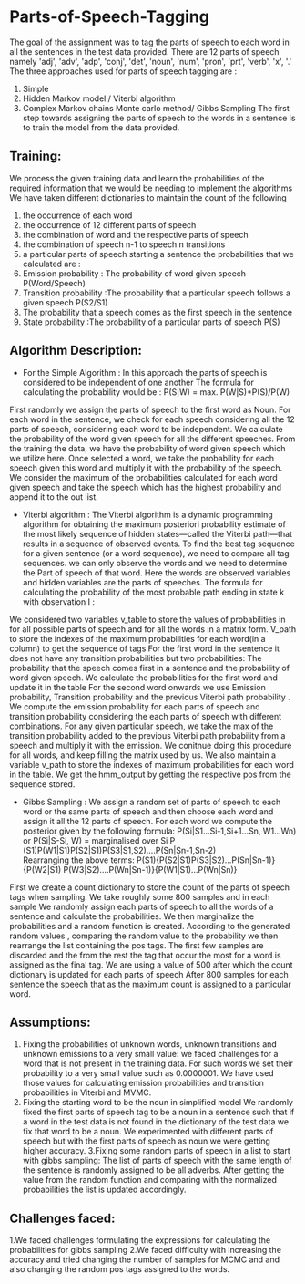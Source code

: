 # Parts-of-Speech-Tagging

The goal of the assignment was to tag the parts of speech to each word in all the sentences in the test data provided. There are 12 parts of speech namely 'adj', 'adv', 'adp', 'conj', 'det', 'noun', 'num', 'pron', 'prt', 'verb', 'x', '.'
The three approaches used for parts of speech tagging are :
1.	Simple
2.	Hidden Markov model / Viterbi algorithm
3.	Complex Markov chains Monte carlo method/ Gibbs Sampling
The first step towards assigning the parts of speech to the words in a sentence is to train the model from the data provided.

## Training:
 We process the given training data and learn the probabilities of the required information that we would be needing to implement the algorithms
We have taken different dictionaries to maintain the count of the following
1)	the occurrence of each word 
2)	the occurrence of 12 different parts of speech 
3)	the combination of word and the respective parts of speech 
4)	the combination of speech n-1 to speech n transitions 
5)	a particular parts of speech starting a sentence
 the probabilities that we calculated are :
1)	Emission probability : The probability of word given speech P(Word/Speech)
2)	Transition probability :The probability that a particular speech follows a given speech P(S2/S1)
3)	The probability that a speech comes as the first speech in the sentence 
4)	State probability :The probability of a particular parts of speech P(S)

## Algorithm Description:
* For the Simple Algorithm :
In this approach the parts of speech is considered to be independent of one another 
The formula for calculating the probability would be : 
P(S|W) = max. P(W|S)*P(S)/P(W)

First randomly we assign the parts of speech to the first word as Noun.
For each word in the sentence, we check for each speech considering all the 12 parts of speech, considering each word to be independent. We calculate the probability of the word given speech for all the different speeches. From the training the data, we have the probability of word given speech which we utilize here. 
Once selected a word, we take the probability for each speech given this word and multiply it with the probability of the speech. We consider the maximum of the probabilities calculated for each word given speech and take the speech which has the highest probability and append it to the out list.

* Viterbi algorithm :
The Viterbi algorithm is a dynamic programming algorithm for obtaining the maximum posteriori probability estimate of the most likely sequence of hidden states—called the Viterbi path—that results in a sequence of observed events. 
To find the best tag sequence for a given sentence (or a word sequence), we need to compare all tag sequences. we can only observe the words and we need to determine the Part of speech of that word. Here the words are observed variables and hidden variables are the parts of speeches.
The formula for calculating the probability of the most probable path ending in state k with observation I :
                                           
We considered two variables v_table to store the values of probabilities in for all possible parts of speech and for all the words in a matrix form. V_path to store the indexes of the maximum probabilities for each word(in a column) to get the sequence of tags
For the first word in the sentence it does not have any transition probabilities but two probabilities: The probability that the speech comes first in a sentence and the probability of word given speech. We calculate the probabilities for the first word and update it in the table 
For the second word onwards we use Emission probability, Transition probability and the previous Viterbi path probability . We compute the emission probability for each parts of speech and transition probability considering the each parts of speech with different combinations. For any given particular speech, we take the max of the transition probability added to the previous Viterbi path probability from a speech and multiply it with the emission.
We conitnue doing this procedure for all words, and keep filling the matrix used by us. We also maintain a variable v_path to store the indexes of maximum probabilities  for each word in the table.
We get the hmm_output by getting the respective pos from the sequence stored.

* Gibbs Sampling : 
We assign a random set of parts of speech to each word or the same parts of speech and then choose each word and assign it all the 12 parts of speech. For each word we compute the posterior given by the following formula:
	               P(Si|S1…Si-1,Si+1…Sn, W1…Wn) or P(Si|S-Si, W)  =
 marginalised over Si 
                            P (S1)P(W1|S1)P(S2|S1)P(S3|S1,S2)….P(Sn|Sn-1,Sn-2)	
Rearranging the above terms:
P(S1){P(S2|S1)P(S3|S2)…P(Sn|Sn-1)}{P(W2|S1) P(W3|S2)….P(Wn|Sn-1)}{P(W1|S1)…P(Wn|Sn)}

First we create a count dictionary to store the count of the parts of speech tags when sampling.
We take roughly some 800 samples and in each sample We randomly assign each parts of speech to all the words of a sentence and calculate the probabilities. We then marginalize the probabilities and a random function is created. According to the generated random values , comparing the random value to the probability we then rearrange the list containing the pos tags.
The first few samples are discarded and the from the rest the tag that occur the most for a word is assigned as the final tag. We are using a value of 500 after which the count dictionary is updated for each parts of speech
After 800 samples for each sentence the speech that as the maximum count is assigned to a particular word.

## Assumptions:
1. Fixing the probabilities of unknown words, unknown transitions and unknown emissions to a very small value:
we faced challenges for a word that is not present in the training data. For such words we set their probability to a very small value such as 0.0000001. We have used those values for calculating emission probabilities and transition probabilities in  Viterbi and MVMC.
2. Fixing the starting word to be the noun in simplified model
We randomly fixed the first parts of speech tag to be a noun in a sentence such that if a word in the test data is not found in the dictionary of the test data we fix that word to be a noun. We experimented with different parts of speech but with the first parts of speech as noun we were getting higher accuracy.
3.Fixing some random parts of speech in a list to start with gibbs sampling:
The list of parts of speech with the same length of the sentence is randomly assigned to be all adverbs. After getting the value from the random function and comparing with the normalized probabilities the list is updated accordingly.

## Challenges faced:
1.We faced challenges formulating the expressions for calculating the probabilities for gibbs sampling
2.We faced difficulty with increasing the accuracy and tried changing the number of samples for MCMC and and also changing the random pos tags assigned to the words.

